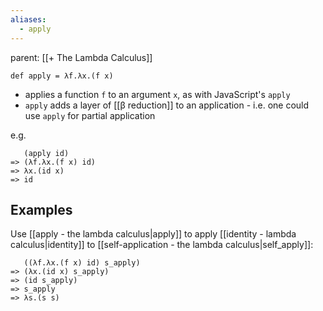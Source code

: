 ```yaml
---
aliases:
  - apply
---
```

parent: [[+ The Lambda Calculus]]

```
def apply = λf.λx.(f x)
```

- applies a function `f` to an argument `x`, as with JavaScript's `apply`
- `apply` adds a layer of [[β reduction]] to an application - i.e. one could use `apply` for partial application

e.g. 

```
   (apply id)
=> (λf.λx.(f x) id)
=> λx.(id x)
=> id
```

## Examples

Use [[apply - the lambda calculus|apply]] to apply [[identity - lambda calculus|identity]] to [[self-application - the lambda calculus|self_apply]]:

```
   ((λf.λx.(f x) id) s_apply)
=> (λx.(id x) s_apply)
=> (id s_apply)
=> s_apply
=> λs.(s s)
```